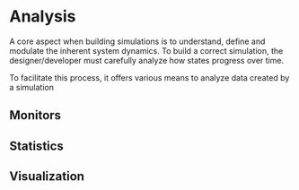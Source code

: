 # Analysis

A core aspect when building simulations is to understand, define and modulate the inherent system dynamics. To build a correct simulation, the designer/developer must carefully analyze how states progress over time.

To facilitate this process, it offers various means to analyze data created by a simulation

## Monitors


## Statistics


## Visualization


